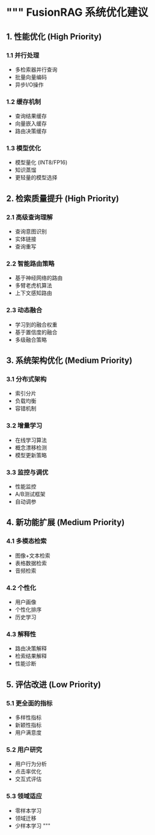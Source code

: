 """
FusionRAG 系统优化建议
=====================

## 1. 性能优化 (High Priority)

### 1.1 并行处理
- 多检索器并行查询
- 批量向量编码
- 异步I/O操作

### 1.2 缓存机制
- 查询结果缓存
- 向量嵌入缓存
- 路由决策缓存

### 1.3 模型优化
- 模型量化 (INT8/FP16)
- 知识蒸馏
- 更轻量的模型选择

## 2. 检索质量提升 (High Priority)

### 2.1 高级查询理解
- 查询意图识别
- 实体链接
- 查询重写

### 2.2 智能路由策略
- 基于神经网络的路由
- 多臂老虎机算法
- 上下文感知路由

### 2.3 动态融合
- 学习到的融合权重
- 基于置信度的融合
- 多级融合策略

## 3. 系统架构优化 (Medium Priority)

### 3.1 分布式架构
- 索引分片
- 负载均衡
- 容错机制

### 3.2 增量学习
- 在线学习算法
- 概念漂移检测
- 模型更新策略

### 3.3 监控与调优
- 性能监控
- A/B测试框架
- 自动调参

## 4. 新功能扩展 (Medium Priority)

### 4.1 多模态检索
- 图像+文本检索
- 表格数据检索
- 音频检索

### 4.2 个性化
- 用户画像
- 个性化排序
- 历史学习

### 4.3 解释性
- 路由决策解释
- 检索结果解释
- 性能诊断

## 5. 评估改进 (Low Priority)

### 5.1 更全面的指标
- 多样性指标
- 新颖性指标
- 用户满意度

### 5.2 用户研究
- 用户行为分析
- 点击率优化
- 交互式评估

### 5.3 领域适应
- 零样本学习
- 领域迁移
- 少样本学习
"""